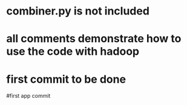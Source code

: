 # combiner.py is not included

# all comments demonstrate how to use the code with hadoop

# first commit to be done

#first app commit